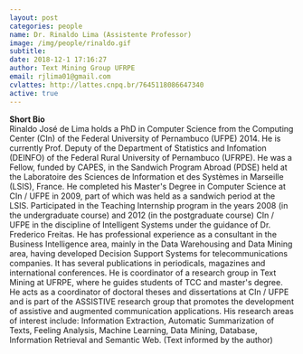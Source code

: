 ```yaml
---
layout: post
categories: people
name: Dr. Rinaldo Lima (Assistente Professor) 
image: /img/people/rinaldo.gif
subtitle: 
date: 2018-12-1 17:16:27
author: Text Mining Group UFRPE
email: rjlima01@gmail.com 
cvlattes: http://lattes.cnpq.br/7645118086647340
active: true
---
```


<b>Short Bio</b><br/>
Rinaldo José de Lima holds a PhD in Computer Science from the Computing Center (CIn) of the Federal University of Pernambuco (UFPE) 2014. He is currently Prof. Deputy of the Department of Statistics and Infomation (DEINFO) of the Federal Rural University of Pernambuco (UFRPE). He was a Fellow, funded by CAPES, in the Sandwich Program Abroad (PDSE) held at the Laboratoire des Sciences de lnformation et des Systèmes in Marseille (LSIS), France. He completed his Master's Degree in Computer Science at CIn / UFPE in 2009, part of which was held as a sandwich period at the LSIS. Participated in the Teaching Internship program in the years 2008 (in the undergraduate course) and 2012 (in the postgraduate course) CIn / UFPE in the discipline of Intelligent Systems under the guidance of Dr. Frederico Freitas. He has professional experience as a consultant in the Business Intelligence area, mainly in the Data Warehousing and Data Mining area, having developed Decision Support Systems for telecommunications companies. It has several publications in periodicals, magazines and international conferences. He is coordinator of a research group in Text Mining at UFRPE, where he guides students of TCC and master's degree. He acts as a coordinator of doctoral theses and dissertations at CIn / UFPE and is part of the ASSISTIVE research group that promotes the development of assistive and augmented communication applications. His research areas of interest include: Information Extraction, Automatic Summarization of Texts, Feeling Analysis, Machine Learning, Data Mining, Database, Information Retrieval and Semantic Web. (Text informed by the author)